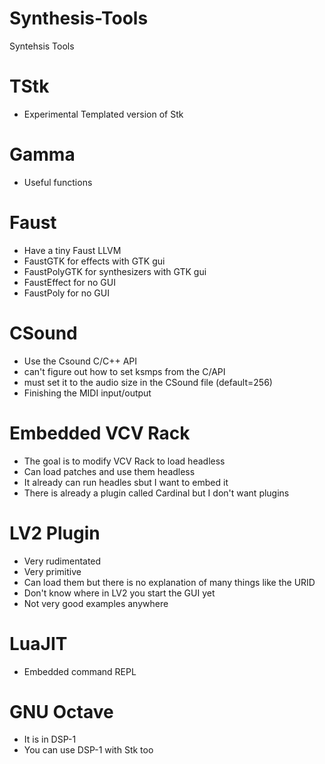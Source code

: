 # Synthesis-Tools
Syntehsis Tools

# TStk
* Experimental Templated version of Stk

# Gamma
* Useful functions 

# Faust
* Have a tiny Faust LLVM 
* FaustGTK for effects with GTK gui
* FaustPolyGTK for synthesizers with GTK gui
* FaustEffect for no GUI
* FaustPoly for no GUI

# CSound
* Use the Csound C/C++ API
* can't figure out how to set ksmps from the C/API
* must set it to the audio size in the CSound file (default=256)
* Finishing the MIDI input/output

# Embedded VCV Rack
* The goal is to modify VCV Rack to load headless
* Can load patches and use them headless
* It already can run headles sbut I want to embed it
* There is already a plugin called Cardinal but I don't want plugins 

# LV2 Plugin
* Very rudimentated 
* Very primitive
* Can load them but there is no explanation of many things like the URID 
* Don't know where in LV2 you start the GUI yet
* Not very good examples anywhere

# LuaJIT
* Embedded command REPL

# GNU Octave
* It is in DSP-1
* You can use DSP-1 with Stk too




